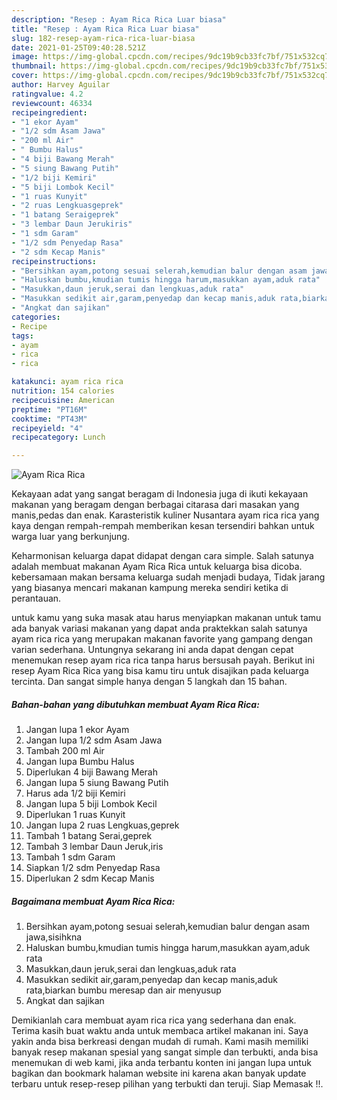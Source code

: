 ```yaml
---
description: "Resep : Ayam Rica Rica Luar biasa"
title: "Resep : Ayam Rica Rica Luar biasa"
slug: 182-resep-ayam-rica-rica-luar-biasa
date: 2021-01-25T09:40:28.521Z
image: https://img-global.cpcdn.com/recipes/9dc19b9cb33fc7bf/751x532cq70/ayam-rica-rica-foto-resep-utama.jpg
thumbnail: https://img-global.cpcdn.com/recipes/9dc19b9cb33fc7bf/751x532cq70/ayam-rica-rica-foto-resep-utama.jpg
cover: https://img-global.cpcdn.com/recipes/9dc19b9cb33fc7bf/751x532cq70/ayam-rica-rica-foto-resep-utama.jpg
author: Harvey Aguilar
ratingvalue: 4.2
reviewcount: 46334
recipeingredient:
- "1 ekor Ayam"
- "1/2 sdm Asam Jawa"
- "200 ml Air"
- " Bumbu Halus"
- "4 biji Bawang Merah"
- "5 siung Bawang Putih"
- "1/2 biji Kemiri"
- "5 biji Lombok Kecil"
- "1 ruas Kunyit"
- "2 ruas Lengkuasgeprek"
- "1 batang Seraigeprek"
- "3 lembar Daun Jerukiris"
- "1 sdm Garam"
- "1/2 sdm Penyedap Rasa"
- "2 sdm Kecap Manis"
recipeinstructions:
- "Bersihkan ayam,potong sesuai selerah,kemudian balur dengan asam jawa,sisihkna"
- "Haluskan bumbu,kmudian tumis hingga harum,masukkan ayam,aduk rata"
- "Masukkan,daun jeruk,serai dan lengkuas,aduk rata"
- "Masukkan sedikit air,garam,penyedap dan kecap manis,aduk rata,biarkan bumbu meresap dan air menyusup"
- "Angkat dan sajikan"
categories:
- Recipe
tags:
- ayam
- rica
- rica

katakunci: ayam rica rica 
nutrition: 154 calories
recipecuisine: American
preptime: "PT16M"
cooktime: "PT43M"
recipeyield: "4"
recipecategory: Lunch

---
```



![Ayam Rica Rica](https://img-global.cpcdn.com/recipes/9dc19b9cb33fc7bf/751x532cq70/ayam-rica-rica-foto-resep-utama.jpg)

Kekayaan adat yang sangat beragam di Indonesia juga di ikuti kekayaan makanan yang beragam dengan berbagai citarasa dari masakan yang manis,pedas dan enak. Karasteristik kuliner Nusantara ayam rica rica yang kaya dengan rempah-rempah memberikan kesan tersendiri bahkan untuk warga luar yang berkunjung.


Keharmonisan keluarga dapat didapat dengan cara simple. Salah satunya adalah membuat makanan Ayam Rica Rica untuk keluarga bisa dicoba. kebersamaan makan bersama keluarga sudah menjadi budaya, Tidak jarang yang biasanya mencari makanan kampung mereka sendiri ketika di perantauan.



untuk kamu yang suka masak atau harus menyiapkan makanan untuk tamu ada banyak variasi makanan yang dapat anda praktekkan salah satunya ayam rica rica yang merupakan makanan favorite yang gampang dengan varian sederhana. Untungnya sekarang ini anda dapat dengan cepat menemukan resep ayam rica rica tanpa harus bersusah payah.
Berikut ini resep Ayam Rica Rica yang bisa kamu tiru untuk disajikan pada keluarga tercinta. Dan sangat simple hanya dengan 5 langkah dan 15 bahan.


<!--inarticleads1-->

##### Bahan-bahan yang dibutuhkan membuat Ayam Rica Rica:

1. Jangan lupa 1 ekor Ayam
1. Jangan lupa 1/2 sdm Asam Jawa
1. Tambah 200 ml Air
1. Jangan lupa  Bumbu Halus
1. Diperlukan 4 biji Bawang Merah
1. Jangan lupa 5 siung Bawang Putih
1. Harus ada 1/2 biji Kemiri
1. Jangan lupa 5 biji Lombok Kecil
1. Diperlukan 1 ruas Kunyit
1. Jangan lupa 2 ruas Lengkuas,geprek
1. Tambah 1 batang Serai,geprek
1. Tambah 3 lembar Daun Jeruk,iris
1. Tambah 1 sdm Garam
1. Siapkan 1/2 sdm Penyedap Rasa
1. Diperlukan 2 sdm Kecap Manis




<!--inarticleads2-->

##### Bagaimana membuat  Ayam Rica Rica:

1. Bersihkan ayam,potong sesuai selerah,kemudian balur dengan asam jawa,sisihkna
1. Haluskan bumbu,kmudian tumis hingga harum,masukkan ayam,aduk rata
1. Masukkan,daun jeruk,serai dan lengkuas,aduk rata
1. Masukkan sedikit air,garam,penyedap dan kecap manis,aduk rata,biarkan bumbu meresap dan air menyusup
1. Angkat dan sajikan




Demikianlah cara membuat ayam rica rica yang sederhana dan enak. Terima kasih buat waktu anda untuk membaca artikel makanan ini. Saya yakin anda bisa berkreasi dengan mudah di rumah. Kami masih memiliki banyak resep makanan spesial yang sangat simple dan terbukti, anda bisa menemukan di web kami, jika anda terbantu konten ini jangan lupa untuk bagikan dan bookmark halaman website ini karena akan banyak update terbaru untuk resep-resep pilihan yang terbukti dan teruji. Siap Memasak !!. 
